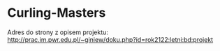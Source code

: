 # Curling-Masters

Adres do strony z opisem projektu: http://prac.im.pwr.edu.pl/~giniew/doku.php?id=rok2122:letni:bd:projekt
